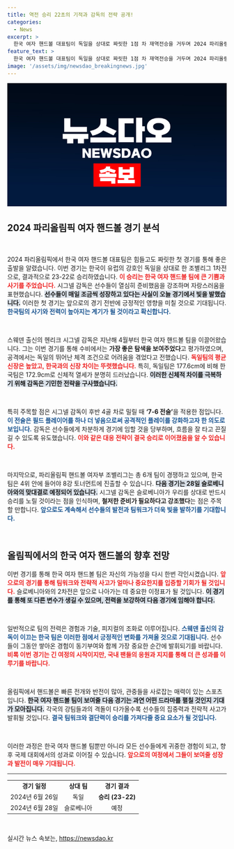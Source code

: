 ```yaml
---
title: 역전 승리 22초의 기적과 감독의 전략 공개!
categories:
  - News
excerpt: >
  한국 여자 핸드볼 대표팀이 독일을 상대로 짜릿한 1점 차 재역전승을 거두며 2024 파리올림픽 8강 진출의 희망을 밝혔다! 체격 차를 극복한 감독의 전략이 빛을 발했다. 다음 경기를 향한 기대감도 고조되고 있다.
feature_text: >
  한국 여자 핸드볼 대표팀이 독일을 상대로 짜릿한 1점 차 재역전승을 거두며 2024 파리올림픽 8강 진출의 희망을 밝혔다! 체격 차를 극복한 감독의 전략이 빛을 발했다. 다음 경기를 향한 기대감도 고조되고 있다.
image: '/assets/img/newsdao_breakingnews.jpg'
---
```


<p><img src="/assets/img/newsdao_breakingnews.jpg" alt="implanttips 속보" /></p>

<h2 data-ke-size="size26">2024 파리올림픽 여자 핸드볼 경기 분석</h2>

<p data-ke-size="size16">&nbsp;</p>

<p>2024 파리올림픽에서 한국 여자 핸드볼 대표팀은 힘들고도 짜릿한 첫 경기를 통해 좋은 출발을 알렸습니다. 이번 경기는 한국이 유럽의 강호인 독일을 상대로 한 조별리그 1차전으로, 결과적으로 23-22로 승리하였습니다. <b><span style="color: #ee2323;">이 승리는 한국 여자 핸드볼 팀에 큰 기쁨과 사기를 주었습니다.</span></b> 시그넬 감독은 선수들이 열심히 준비했음을 강조하며 자랑스러움을 표현했습니다. <b><span style="background-color: #21538527;">선수들이 매일 조금씩 성장하고 있다는 사실이 오늘 경기에서 빛을 발했습니다.</span></b> 이러한 첫 경기는 앞으로의 경기 전반에 긍정적인 영향을 미칠 것으로 기대됩니다. <b><span style="color: #1a5490;">한국팀의 사기와 전력이 높아지는 계기가 될 것이라고 확신합니다.</span></b> </p>

<p data-ke-size="size16">&nbsp;</p>

<p>스웨덴 출신의 헨리크 시그넬 감독은 지난해 4월부터 한국 여자 핸드볼 팀을 이끌어왔습니다. 그는 이번 경기를 통해 수비에서는 <strong>가장 좋은 탐색을 보여주었다</strong>고 평가하였으며, 공격에서는 독일의 뛰어난 체격 조건으로 어려움을 겪었다고 전했습니다. <b><span style="color: #ee2323;">독일팀의 평균 신장은 높았고, 한국과의 신장 차이는 뚜렷했습니다.</span></b> 특히, 독일팀은 177.6cm에 비해 한국팀은 172.9cm로 신체적 열세가 분명히 드러났습니다. <b><span style="background-color: #21538527;">이러한 신체적 차이를 극복하기 위해 감독은 기민한 전략을 구사했습니다.</span></b> </p>

<p data-ke-size="size16">&nbsp;</p>

<p>특히 주목할 점은 시그넬 감독이 후반 4골 차로 밀릴 때 <strong>‘7-6 전술’</strong>을 적용한 점입니다. <b><span style="color: #1a5490;">이 전술은 필드 플레이어를 하나 더 넣음으로써 공격적인 플레이를 강화하고자 한 의도로 보입니다.</span></b> 감독은 선수들에게 차분하게 경기에 임할 것을 당부하며, 흐름을 잘 타고 끈질길 수 있도록 유도했습니다. <b><span style="color: #ee2323;">이와 같은 대응 전략이 결국 승리로 이어졌음을 알 수 있습니다.</span></b>  </p>

<p data-ke-size="size16">&nbsp;</p>

<p>마지막으로, 파리올림픽 핸드볼 여자부 조별리그는 총 6개 팀이 경쟁하고 있으며, 한국 팀은 4위 안에 들어야 8강 토너먼트에 진출할 수 있습니다. <b><span style="background-color: #21538527;">다음 경기는 28일 슬로베니아와의 맞대결로 예정되어 있습니다.</span></b> 시그넬 감독은 슬로베니아가 우리를 상대로 반드시 승리를 노릴 것이라는 점을 인식하며, <strong>철저한 준비가 필요하다고 강조했다</strong>는 점은 주목할 만합니다. <b><span style="color: #1a5490;">앞으로도 계속해서 선수들의 발전과 팀워크가 더욱 빛을 발하기를 기대합니다.</span></b> </p>

<p data-ke-size="size16">&nbsp;</p>

<h2 data-ke-size="size26">올림픽에서의 한국 여자 핸드볼의 향후 전망</h2>

<p>이번 경기를 통해 한국 여자 핸드볼 팀은 자신의 가능성을 다시 한번 각인시켰습니다. <b><span style="color: #ee2323;">앞으로의 경기를 통해 팀워크와 전략적 사고가 얼마나 중요한지를 입증할 기회가 될 것입니다.</span></b> 슬로베니아와의 2차전은 앞으로 나아가는 데 중요한 이정표가 될 것입니다. <b><span style="background-color: #21538527;">이 경기를 통해 또 다른 변수가 생길 수 있으며, 전력을 보강하여 다음 경기에 임해야 합니다.</span></b> </p>

<p data-ke-size="size16">&nbsp;</p>

<p>일반적으로 팀의 전력은 경험과 기술, 피지컬의 조화로 이루어집니다. <b><span style="color: #1a5490;">스웨덴 출신의 감독이 이끄는 한국 팀은 이러한 점에서 긍정적인 변화를 가져올 것으로 기대됩니다.</span></b> 선수들이 그동안 쌓아온 경험이 동기부여와 함께 가장 중요한 순간에 발휘되기를 바랍니다. <b><span style="color: #ee2323;">비록 이번 경기는 긴 여정의 시작이지만, 국내 팬들의 응원과 지지를 통해 더 큰 성과를 이루기를 바랍니다.</span></b> </p>

<p data-ke-size="size16">&nbsp;</p>

<p>올림픽에서 핸드볼은 빠른 전개와 반전이 많아, 관중들을 사로잡는 매력이 있는 스포츠입니다. <b><span style="background-color: #21538527;">한국 여자 핸드볼 팀이 보여줄 다음 경기는 과연 어떤 드라마를 펼칠 것인지 기대가 모아집니다.</span></b> 각국의 강팀들과의 격돌이 다가올수록 선수들의 집중력과 전략적 사고가 발휘될 것입니다. <b><span style="color: #1a5490;">결국 팀워크와 결단력이 승리를 가져다줄 중요 요소가 될 것입니다.</span></b> </p>

<p data-ke-size="size16">&nbsp;</p>

<p>이러한 과정은 한국 여자 핸드볼 팀뿐만 아니라 모든 선수들에게 귀중한 경험이 되고, 향후 국제 대회에서의 성과로 이어질 수 있습니다. <b><span style="color: #ee2323;">앞으로의 여정에서 그들이 보여줄 성장과 발전이 매우 기대됩니다.</span></b> </p>

<hr style="height:1px;border:none;color:#333;background-color:#333;" />

<table style="width: 100%; border-collapse: collapse;">
    <tbody>
        <tr>
            <td style="text-align: center; height: 17px;"><b>경기 일정</b></td>
            <td style="text-align: center; height: 17px;"><b>상대 팀</b></td>
            <td style="text-align: center; height: 17px;"><b>경기 결과</b></td>
        </tr>
        <tr>
            <td style="text-align: center; height: 17px;">2024년 6월 26일</td>
            <td style="text-align: center; height: 17px;">독일</td>
            <td style="text-align: center; height: 17px;"><b>승리 (23-22)</b></td>
        </tr>
        <tr>
            <td style="text-align: center; height: 17px;">2024년 6월 28일</td>
            <td style="text-align: center; height: 17px;">슬로베니아</td>
            <td style="text-align: center; height: 17px;">예정</td>
        </tr>
    </tbody>
</table>

<p data-ke-size="size16">&nbsp;</p>
실시간 뉴스 속보는, <a href="https://newsdao.kr" rel="dofollow">https://newsdao.kr</a>


